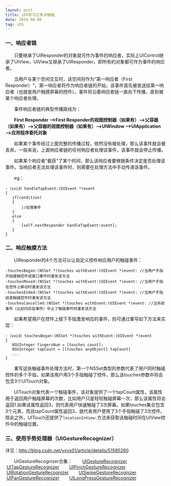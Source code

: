 ```yaml
---
layout: post
title: iOS学习之多点触碰
date: 2016-06-06
tag: iOS
---
```


### 一、响应者链
&#160; &#160; &#160; &#160;只要继承了UIResponder的对象就可作为事件的响应者，实际上UIControl继承了UIView，UIView又继承了UIResponder，即所有的对象都可作为事件的响应者。

&#160; &#160; &#160; &#160;当用户与某个空间交互时，该空间将作为"第一响应者（First Responder）"，第一响应者将作为响应者链的开始，该事件首先被发送给第一响应者（也就是用户触摸屏幕的控件）。事件将沿着响应者链一直向下传播，直到被某个响应者处理。

&#160; &#160; &#160; &#160;事件响应者链的典型传播路线为：

&#160; &#160; &#160; &#160;**First Responder ——>First Responder的视图控制器（如果有）——>父容器（如果有）——>父容器的视图控制器（如果有）——>UIWindow ——>UIApplication ——>应用程序委托对象**

&#160; &#160; &#160; &#160;如果某个事件经过上面完整的传播过程，依然没有被处理，那么该事件就会被丢弃。一般来说，上面响应者链的任何响应者处理该事件，该事件就会停止传播。

&#160; &#160; &#160; &#160;如果某个响应者"截获"了某个时间，那么该响应者要根据条件决定是否处理该事件。当响应者无法处理该事件时，则需要在处理方法中手动传递该事件。

&#160; &#160; &#160; &#160;eg：

```
-（void）handleTapEvent:(UIEvent *)event
{
   if(condition)
   {
       //处理事件
   }
   else
   {
       [self.nextResponder handleTapEvent:event];
   }
}
```

### 二、响应触摸方法

&#160; &#160; &#160; &#160;UIResponder的4个方法可以让自定义控件响应用户的触碰事件：

```
-touchesBegan:(NSSet *)touches withEvent:(UIEvent *)event: //当用户手指开始接触控件或窗口事件时激发该方法
-touchesMoved:(NSSet *)touches withEvent:(UIEvent *)event: //当用户手指在控件上移动时激发该方法
-touchesEnded:(NSSet *)touches withEvent:(UIEvent *)event: //当用户手指结束触碰控件时激发该方法
-touchesCancelled:(NSSet *)touches withEvent:(UIEvent *)event: //当系统事件（比如内存低事件）中止了触碰事件时激发该方法
```

&#160; &#160; &#160; &#160;如果希望用户在控件上按下手指激发响应的事件，则可通过重写如下方法来实现：

```
-（void）touchesBegan:(NSSet *)touches withEvent:(UIEvent *)event
{
   NSUInteger fingersNum = [touches count];
   NSUInteger tapCount = [[touches anyObject] tapCount]
   ...
}
```
&#160; &#160; &#160; &#160;重写这些触碰事件处理方法时，第一个NSSet类型的参数代表了用户同时触碰控件的多个手指，如果该用户用3个手指触碰了控件，那么该touches参数中将会包含3个UITouch对象。

&#160; &#160; &#160; &#160;UITouch对象代表一个触碰事件，该对象提供了一个tapCount属性，该属性用于返回用户触碰屏幕的次数，比如用户只是轻轻触碰屏幕一次，那么该属性将会返回1.如果该属性返回3，则代表用户快速触碰了3次屏幕。如果touches集合包含3个元素，而且tapCount属性返回3，就代表用户使用了3个手指触碰了3次控件。除此之外，UITouch还提供了`locationInView:`方法来获取该触碰时间在UIView控件中的触碰位置。

### 三、使用手势处理器（UIGestureRecognizer）
详见：http://blog.csdn.net/yxys01/article/details/51595260


&#160; &#160; &#160; &#160;UIGestureRecognizer合集：
&#160; &#160; &#160; &#160;[UIGestureRecognizer](http://blog.csdn.net/yxys01/article/details/51595260)
&#160; &#160; &#160; &#160;[UITapGestureRecognizer](http://blog.csdn.net/yxys01/article/details/51595393)
&#160; &#160; &#160; &#160;[UIPinchGestureRecognizer](http://blog.csdn.net/yxys01/article/details/51595501)
&#160; &#160; &#160; &#160;[UIRotationGestureRecognizer](http://blog.csdn.net/yxys01/article/details/51595544)
&#160; &#160; &#160; &#160;[UISwipeGestureRecognizer](http://blog.csdn.net/yxys01/article/details/51595928)
&#160; &#160; &#160; &#160;[UIPanGestureRecognizer](http://blog.csdn.net/yxys01/article/details/51596183)
&#160; &#160; &#160; &#160;[UILongPressGestureRecognizer](http://blog.csdn.net/yxys01/article/details/51597113)
